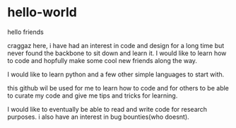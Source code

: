 # hello-world

hello friends

craggaz here, i have had an interest in code and design for a long time but never found the backbone to sit down and learn it. I would like to learn how to code and hopfully make some cool new friends along the way.

I would like to learn python and a few other simple languages to start with.

this github wil be used for me to learn how to code and for others to be able to curate my code and give me tips and tricks for learning.

I would like to eventually be able to read and write code for research purposes. i also have an interest in bug bounties(who doesnt).
